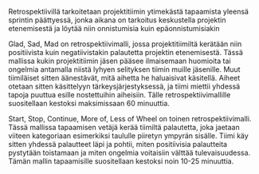 Retrospektiivillä tarkoitetaan projektitiimin ytimekästä tapaamista yleensä sprintin päättyessä, jonka aikana on tarkoitus keskustella projektin etenemisestä ja löytää niin onnistumisia kuin epäonnistumisiakin

Glad, Sad, Mad  on retrospektiivimalli, jossa projektitiimiltä kerätään niin positiivista kuin negatiivistakin palautetta projektin etenemisestä. Tässä mallissa kukin projektitiimin jäsen pääsee ilmaisemaan huomioita tai ongelmia antamalla niistä lyhyen selityksen tiimin muille jäsenille. Muut tiimiläiset sitten äänestävät, mitä aihetta he haluaisivat käsitellä. Aiheet otetaan sitten käsittelyyn tärkeysjärjestyksessä, ja tiimi miettii yhdessä tapoja puuttua esille nostettuihin aiheisiin. Tälle retrospektiivimallille suositellaan kestoksi maksimissaan 60 minuuttia.

Start, Stop, Continue, More of, Less of Wheel on toinen retrospektiivimalli. Tässä mallissa tapaamisen vetäjä kerää tiimiltä palautetta, joka jaetaan viiteen kategoriaan esimerkiksi taululle piiretyn ympyrän sisälle. Tiimi käy sitten yhdessä palautteet läpi ja pohtii, miten positiivisia palautteita pystytään toistamaan ja miten ongelmia voitaisiin välttää tulevaisuudessa. Tämän mallin tapaamisille suositellaan kestoksi noin 10-25 minuuttia.

